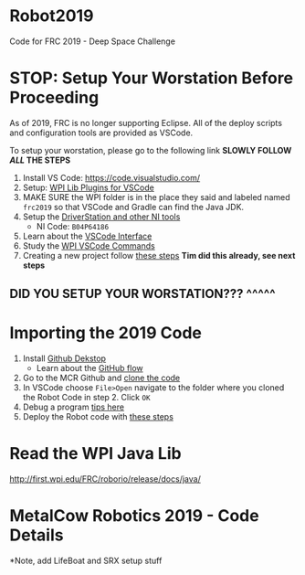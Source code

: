 # Robot2019
Code for FRC 2019 - Deep Space Challenge

# **STOP**: Setup Your Worstation Before Proceeding

As of 2019, FRC is no longer supporting Eclipse.
All of the deploy scripts and configuration tools are provided as VSCode.

To setup your worstation, please go to the following link
**SLOWLY FOLLOW _ALL_ THE STEPS**
1. Install VS Code:  https://code.visualstudio.com/
2. Setup: [WPI Lib Plugins for VSCode](https://wpilib.screenstepslive.com/s/currentCS/m/java/l/1027503-installing-c-and-java-development-tools-for-frc)
3. MAKE SURE the WPI folder is in the place they said and labeled named `frc2019` so that VSCode and Gradle can find the Java JDK.
4. Setup the [DriverStation and other NI tools]( https://wpilib.screenstepslive.com/s/currentCS/m/java/l/1027504-installing-the-frc-update-suite-all-languages)
     - NI Code: `B04P64186`
5. Learn about the [VSCode Interface](https://code.visualstudio.com/docs/getstarted/userinterface)
6. Study the [WPI VSCode Commands](https://wpilib.screenstepslive.com/s/currentCS/m/java/l/1027552-wpilib-commands-in-vscode)
7. Creating a new project follow [these steps](https://wpilib.screenstepslive.com/s/currentCS/m/java/l/1027062-creating-a-robot-program) **Tim did this already, see next steps**
     
## DID YOU SETUP YOUR WORSTATION??? ^^^^^

# Importing the 2019 Code

1. Install [Github Dekstop](https://desktop.github.com/)
    - Learn about the [GitHub flow](https://guides.github.com/introduction/flow/)
2. Go to the MCR Github and [clone the code](https://github.com/MetalCowRobotics/Robot2019) 
4. In VSCode choose `File>Open` navigate to the folder where you cloned the Robot Code in step 2. Click `OK`
5. Debug a program [tips here](https://wpilib.screenstepslive.com/s/currentCS/m/java/l/242588-debugging-a-robot-program)
6. Deploy the Robot code with [these steps](https://wpilib.screenstepslive.com/s/currentCS/m/java/l/1027063-building-and-deploying-to-a-roborio)

# Read the WPI Java Lib

http://first.wpi.edu/FRC/roborio/release/docs/java/

# MetalCow Robotics 2019 - Code Details

*Note, add LifeBoat and SRX setup stuff